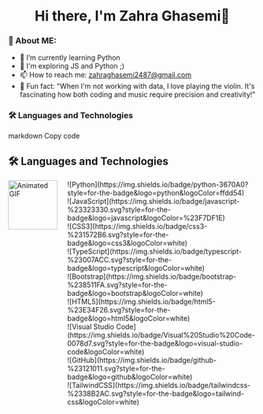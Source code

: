 <h1 align="center">Hi there, I'm Zahra Ghasemi👋</h1>

### 👩 About ME:
- 🌱 I’m currently learning Python
- 💬 I'm exploring JS and Python ;)
- 📫 How to reach me: zahraghasemi2487@gmail.com
- 🎻 Fun fact: "When I'm not working with data, I love playing the violin. It's fascinating how both coding and music require precision and creativity!"


### 🛠️ Languages and Technologies



markdown
Copy code
## 🛠️ Languages and Technologies

<div style="display: flex; align-items: flex-start;">
  <img src="https://user-images.githubusercontent.com/74038190/225813708-98b745f2-7d22-48cf-9150-083f1b00d6c9.gif" alt="Animated GIF" width="100" height="100" style="margin-right: 20px;">
  
  <div style="display: flex; flex-wrap: wrap;">
    <div style="margin-right: 10px;">
      ![Python](https://img.shields.io/badge/python-3670A0?style=for-the-badge&logo=python&logoColor=ffdd54)
    </div>
    <div style="margin-right: 10px;">
      ![JavaScript](https://img.shields.io/badge/javascript-%23323330.svg?style=for-the-badge&logo=javascript&logoColor=%23F7DF1E)
    </div>
    <div style="margin-right: 10px;">
      ![CSS3](https://img.shields.io/badge/css3-%231572B6.svg?style=for-the-badge&logo=css3&logoColor=white)
    </div>
    <div style="margin-right: 10px;">
      ![TypeScript](https://img.shields.io/badge/typescript-%23007ACC.svg?style=for-the-badge&logo=typescript&logoColor=white)
    </div>
    <div style="margin-right: 10px;">
      ![Bootstrap](https://img.shields.io/badge/bootstrap-%238511FA.svg?style=for-the-badge&logo=bootstrap&logoColor=white)
    </div>
    <div style="margin-right: 10px;">
      ![HTML5](https://img.shields.io/badge/html5-%23E34F26.svg?style=for-the-badge&logo=html5&logoColor=white)
    </div>
    <div style="margin-right: 10px;">
      ![Visual Studio Code](https://img.shields.io/badge/Visual%20Studio%20Code-0078d7.svg?style=for-the-badge&logo=visual-studio-code&logoColor=white)
    </div>
    <div style="margin-right: 10px;">
      ![GitHub](https://img.shields.io/badge/github-%23121011.svg?style=for-the-badge&logo=github&logoColor=white)
    </div>
    <div style="margin-right: 10px;">
      ![TailwindCSS](https://img.shields.io/badge/tailwindcss-%2338B2AC.svg?style=for-the-badge&logo=tailwind-css&logoColor=white)
    </div>
  </div>
</div>



